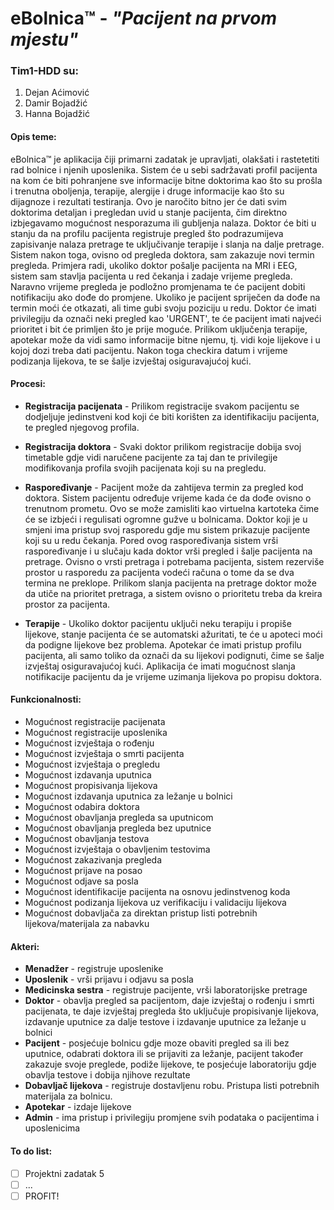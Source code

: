 ﻿# eBolnica™ - *"Pacijent na prvom mjestu"*

### Tim1-HDD su:

  1. Dejan Aćimović
  2. Damir Bojadžić
  3. Hanna Bojadžić
  
#### Opis teme:

eBolnica™ je aplikacija čiji primarni zadatak je upravljati, olakšati i rastetetiti rad bolnice i njenih uposlenika. Sistem će u sebi sadržavati profil pacijenta na kom će biti pohranjene sve informacije bitne doktorima kao što su prošla i trenutna oboljenja, terapije, alergije i druge informacije kao što su dijagnoze i rezultati testiranja. Ovo je naročito bitno jer će dati svim doktorima detaljan i pregledan uvid u stanje pacijenta, čim direktno izbjegavamo mogućnost nesporazuma ili gubljenja nalaza. Doktor će biti u stanju da na profilu pacijenta registruje pregled što podrazumijeva zapisivanje nalaza pretrage te uključivanje terapije i slanja na dalje pretrage. Sistem nakon toga, ovisno od pregleda doktora, sam zakazuje novi termin pregleda. Primjera radi, ukoliko doktor pošalje pacijenta na MRI i EEG, sistem sam stavlja pacijenta u red čekanja i zadaje vrijeme pregleda. Naravno vrijeme pregleda je podložno promjenama te će pacijent dobiti notifikaciju ako dođe do promjene. Ukoliko je pacijent spriječen da dođe na termin moći će otkazati, ali time gubi svoju poziciju u redu. Doktor će imati privilegiju da označi neki pregled kao 'URGENT', te će pacijent imati najveći prioritet i bit će primljen što je prije moguće. Prilikom uključenja terapije, apotekar može da vidi samo informacije bitne njemu, tj. vidi koje lijekove i u kojoj dozi treba dati pacijentu. Nakon toga checkira datum i vrijeme podizanja lijekova, te se šalje izvještaj osiguravajućoj kući.


#### Procesi:

  * **Registracija pacijenata** - Prilikom registracije svakom pacijentu se dodjeljuje jedinstveni kod koji će biti korišten za identifikaciju pacijenta, te pregled njegovog profila.
  
  * **Registracija doktora** - Svaki doktor prilikom registracije dobija svoj timetable gdje vidi naručene pacijente za taj dan te privilegije modifikovanja profila svojih pacijenata koji su na pregledu.

  * **Raspoređivanje** - Pacijent može da zahtijeva termin za pregled kod doktora. Sistem pacijentu određuje vrijeme kada će da dođe ovisno o trenutnom prometu. Ovo se može zamisliti kao virtuelna kartoteka čime će se izbjeći i regulisati ogromne gužve u bolnicama. Doktor koji je u smjeni ima pristup svoj rasporedu gdje mu sistem prikazuje pacijente koji su u redu čekanja. Pored ovog raspoređivanja sistem vrši raspoređivanje i u slučaju kada doktor vrši pregled i šalje pacijenta na pretrage. Ovisno o vrsti pretraga i potrebama pacijenta, sistem rezerviše prostor u rasporedu za pacijenta vodeći računa o tome da se dva termina ne preklope. Prilikom slanja pacijenta na pretrage doktor može da utiče na prioritet pretraga, a sistem ovisno o prioritetu treba da kreira prostor za pacijenta.
  
  * **Terapije** - Ukoliko doktor pacijentu uključi neku terapiju i propiše lijekove, stanje pacijenta će se automatski ažuritati, te će u apoteci moći da podigne lijekove bez problema. Apotekar će imati pristup profilu pacijenta, ali samo toliko da označi da su lijekovi podignuti, čime se šalje izvještaj osiguravajućoj kući. Aplikacija će imati mogućnost slanja notifikacije pacijentu da je vrijeme uzimanja lijekova po propisu doktora.
  
  

#### Funkcionalnosti:
  * Mogućnost registracije pacijenata 
  * Mogućnost registracije uposlenika
  * Mogućnost izvještaja o rođenju
  * Mogućnost izvještaja o smrti pacijenta
  * Mogućnost izvještaja o pregledu
  * Mogućnost izdavanja uputnica
  * Mogućnost propisivanja lijekova
  * Mogućnost izdavanja uputnica za ležanje u bolnici
  * Mogućnost odabira doktora
  * Mogućnost obavljanja pregleda sa uputnicom
  * Mogućnost obavljanja pregleda bez uputnice
  * Mogućnost obavljanja testova
  * Mogućnost izvještaja o obavljenim testovima
  * Mogućnost zakazivanja pregleda
  * Mogućnost prijave na posao
  * Mogućnost odjave sa posla
  * Mogućnost identifikacije pacijenta na osnovu jedinstvenog koda
  * Mogućnost podizanja lijekova uz verifikaciju i validaciju lijekova
  * Mogućnost dobavljača za direktan pristup listi potrebnih lijekova/materijala za nabavku


#### Akteri:

  * **Menadžer** - registruje uposlenike
  * **Uposlenik** - vrši prijavu i odjavu sa posla
  * **Medicinska sestra** - registruje pacijente, vrši laboratorijske pretrage
  * **Doktor** - obavlja pregled sa pacijentom, daje izvještaj o rođenju i smrti pacijenata, te daje izvještaj pregleda što uključuje      propisivanje lijekova, izdavanje uputnice za dalje testove i izdavanje uputnice za ležanje u bolnici
  * **Pacijent** - posjećuje bolnicu gdje moze obaviti pregled sa ili bez uputnice, odabrati doktora ili se prijaviti za ležanje, pacijent također zakazuje svoje preglede, podiže lijekove, te posjećuje laboratoriju gdje obavlja testove i dobija njihove rezultate
  * **Dobavljač lijekova** - registruje dostavljenu robu. Pristupa listi potrebnih materijala za bolnicu.
  * **Apotekar** - izdaje lijekove
  * **Admin** - ima pristup i privilegiju promjene svih podataka o pacijentima i uposlenicima
  
  

#### To do list:
- [ ] Projektni zadatak 5
- [ ] ...
- [ ] PROFIT!
